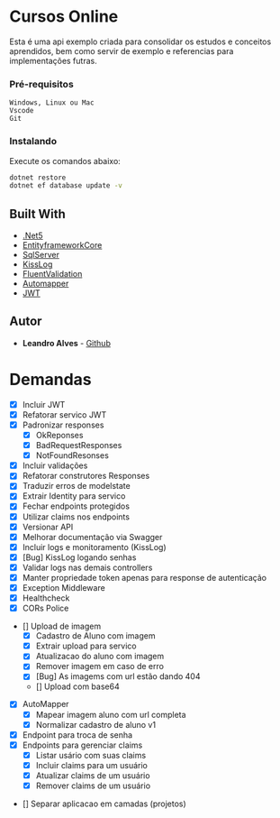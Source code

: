 # Cursos Online 

Esta é uma api exemplo criada para consolidar os estudos  e conceitos aprendidos, bem como servir de exemplo e referencias para implementações futras.

### Pré-requisitos

```
Windows, Linux ou Mac
Vscode
Git
```

### Instalando

Execute os comandos abaixo:

```bash
dotnet restore
dotnet ef database update -v
```

## Built With

* [.Net5](https://dotnet.microsoft.com/download/dotnet/5.0)
* [EntityframeworkCore](https://www.nuget.org/packages/Microsoft.EntityFrameworkCore)
* [SqlServer](https://www.microsoft.com/pt-br/sql-server/sql-server-downloads)
* [KissLog](https://kisslog.net/)
* [FluentValidation](https://fluentvalidation.net/)
* [Automapper](https://automapper.org/)
* [JWT](https://jwt.io/)


## Autor

* **Leandro Alves** -  [Github](https://github.com/leandrodasilvaalves)


# Demandas
- [x] Incluir JWT
- [x] Refatorar servico JWT
- [x] Padronizar responses
  - [x] OkReponses
  - [x] BadRequestResponses
  - [x] NotFoundResonses
- [x] Incluir validações
- [x] Refatorar construtores Responses
- [x] Traduzir erros de modelstate
- [x] Extrair Identity para servico
- [x] Fechar endpoints protegidos
- [x] Utilizar claims nos endpoints 
- [x] Versionar API
- [x] Melhorar documentação via Swagger
- [x] Incluir logs e monitoramento (KissLog)
- [x] [Bug] KissLog logando senhas
- [x] Validar logs nas demais controllers
- [x] Manter propriedade token apenas para response de autenticação
- [x] Exception Middleware
- [x] Healthcheck
- [x] CORs Police
- [] Upload de imagem
  - [x] Cadastro de Aluno com imagem
  - [x] Extrair upload para servico
  - [x] Atualizacao do aluno com imagem
  - [x] Remover imagem em caso de erro
  - [x] [Bug] As imagems com url estão dando 404
  - [] Upload com base64
- [x] AutoMapper
  - [x] Mapear imagem aluno com url completa
  - [x] Normalizar cadastro de aluno v1
- [x] Endpoint para troca de senha
- [x] Endpoints para gerenciar claims
  - [x] Listar usário com suas claims
  - [x] Incluir claims para um usuário
  - [x] Atualizar claims de um usuário
  - [x] Remover claims de um usuário
- [] Separar aplicacao em camadas (projetos)